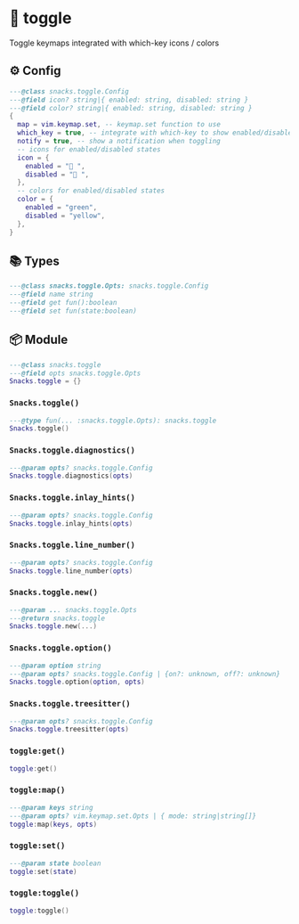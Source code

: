 # 🍿 toggle

Toggle keymaps integrated with which-key icons / colors

<!-- docgen -->

## ⚙️ Config

```lua
---@class snacks.toggle.Config
---@field icon? string|{ enabled: string, disabled: string }
---@field color? string|{ enabled: string, disabled: string }
{
  map = vim.keymap.set, -- keymap.set function to use
  which_key = true, -- integrate with which-key to show enabled/disabled icons and colors
  notify = true, -- show a notification when toggling
  -- icons for enabled/disabled states
  icon = {
    enabled = " ",
    disabled = " ",
  },
  -- colors for enabled/disabled states
  color = {
    enabled = "green",
    disabled = "yellow",
  },
}
```

## 📚 Types

```lua
---@class snacks.toggle.Opts: snacks.toggle.Config
---@field name string
---@field get fun():boolean
---@field set fun(state:boolean)
```

## 📦 Module

```lua
---@class snacks.toggle
---@field opts snacks.toggle.Opts
Snacks.toggle = {}
```

### `Snacks.toggle()`

```lua
---@type fun(... :snacks.toggle.Opts): snacks.toggle
Snacks.toggle()
```

### `Snacks.toggle.diagnostics()`

```lua
---@param opts? snacks.toggle.Config
Snacks.toggle.diagnostics(opts)
```

### `Snacks.toggle.inlay_hints()`

```lua
---@param opts? snacks.toggle.Config
Snacks.toggle.inlay_hints(opts)
```

### `Snacks.toggle.line_number()`

```lua
---@param opts? snacks.toggle.Config
Snacks.toggle.line_number(opts)
```

### `Snacks.toggle.new()`

```lua
---@param ... snacks.toggle.Opts
---@return snacks.toggle
Snacks.toggle.new(...)
```

### `Snacks.toggle.option()`

```lua
---@param option string
---@param opts? snacks.toggle.Config | {on?: unknown, off?: unknown}
Snacks.toggle.option(option, opts)
```

### `Snacks.toggle.treesitter()`

```lua
---@param opts? snacks.toggle.Config
Snacks.toggle.treesitter(opts)
```

### `toggle:get()`

```lua
toggle:get()
```

### `toggle:map()`

```lua
---@param keys string
---@param opts? vim.keymap.set.Opts | { mode: string|string[]}
toggle:map(keys, opts)
```

### `toggle:set()`

```lua
---@param state boolean
toggle:set(state)
```

### `toggle:toggle()`

```lua
toggle:toggle()
```
